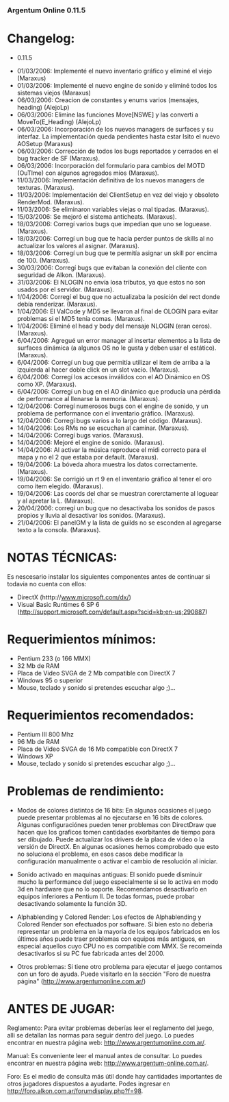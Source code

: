 ### Argentum Online 0.11.5

# Changelog:

- 0.11.5

 * 01/03/2006: Implementé el nuevo inventario gráfico y eliminé el viejo (Maraxus)
 * 01/03/2006: Implementé el nuevo engine de sonido y eliminé todos los sistemas viejos (Maraxus)
 * 06/03/2006: Creacion de constantes y enums varios (mensajes, heading) (AlejoLp)
 * 06/03/2006: Elimine las funciones Move[NSWE] y las converti a MoveTo(E_Heading) (AlejoLp)
 * 06/03/2006: Incorporación de los nuevos managers de surfaces y su interfaz. La implementación queda pendientes hasta estar lsito el nuevo AOSetup (Maraxus)
 * 06/03/2006: Corrección de todos los bugs reportados y cerrados en el bug tracker de SF (Maraxus).
 * 06/03/2006: Incorporación del formulario para cambios del MOTD (OuTIme) con algunos agregados míos (Maraxus).
 * 11/03/2006: Implementación definitiva de los nuevos managers de texturas. (Maraxus).
 * 11/03/2006: Implementación del ClientSetup en vez del viejo y obsoleto RenderMod. (Maraxus).
 * 11/03/2006: Se eliminaron variables viejas o mal tipadas. (Maraxus).
 * 15/03/2006: Se mejoró el sistema anticheats. (Maraxus).
 * 18/03/2006: Corregí varios bugs que impedían que uno se loguease. (Maraxus).
 * 18/03/2006: Corregí un bug que te hacía perder puntos de skills al no actualizar los valores al asignar. (Maraxus).
 * 18/03/2006: Corregí un bug que te permitía asignar un skill por encima de 100. (Maraxus).
 * 30/03/2006: Corregí bugs que evitaban la conexión del cliente con seguridad de Alkon. (Maraxus).
 * 31/03/2006: El NLOGIN no envía losa tributos, ya que estos no son usados por el servidor. (Maraxus).
 * 1/04/2006: Corregí el bug que no actualizaba la posición del rect donde debía renderizar. (Maraxus).
 * 1/04/2006: El ValCode y MD5 se llevaron al final de OLOGIN para evitar problemas si el MD5 tenía comas. (Maraxus).
 * 1/04/2006: Eliminé el head y body del mensaje NLOGIN (eran ceros). (Maraxus).
 * 6/04/2006: Agregué un error manager al insertar elementos a la lista de surfaces dinámica (a algunos OS no le gusta y deben usar el estático). (Maraxus).
 * 6/04/2006: Corregí un bug que permitía utilizar el item de arriba a la izquierda al hacer doble click en un slot vacío. (Maraxus).
 * 6/04/2006: Corregí los accesos inválidos con el AO Dinámico en OS como XP. (Maraxus).
 * 6/04/2006: Corregí un bug en el AO dinámico que producía una pérdida de performance al llenarse la memoria. (Maraxus).
 * 12/04/2006: Corregí numerosos bugs con el engine de sonido, y un problema de performance con el inventario gráfico. (Maraxus).
 * 12/04/2006: Corregí bugs varios a lo largo del código. (Maraxus).
 * 14/04/2006: Los RMs no se escuchan al caminar. (Maraxus).
 * 14/04/2006: Corregí bugs varios. (Maraxus).
 * 14/04/2006: Mejoré el engine de sonido. (Maraxus).
 * 14/04/2006: Al activar la música reproduce el midi correcto para el mapa y no el 2 que estaba por default. (Maraxus).
 * 19/04/2006: La bóveda ahora muestra los datos correctamente. (Maraxus).
 * 19/04/2006: Se corrigió un rt 9 en el inventario gráfico al tener el oro como item elegido. (Maraxus).
 * 19/04/2006: Las coords del char se muestran corerctamente al loguear y al apretar la L. (Maraxus).
 * 20/04/2006: corregí un bug que no desactivaba los sonidos de pasos propios y lluvia al desactivar los sonidos. (Maraxus).
 * 21/04/2006: El panelGM y la lista de guilds no se esconden al agregarse texto a la consola. (Maraxus).

# NOTAS TÉCNICAS:

Es nescesario instalar los siguientes componentes antes de continuar si todavia no cuenta con ellos:
- DirectX (htttp://www.microsoft.com/dx/)
- Visual Basic Runtimes 6 SP 6 (http://support.microsoft.com/default.aspx?scid=kb;en-us;290887)

# Requerimientos mínimos:
- Pentium 233 (o 166 MMX)
- 32 Mb de RAM
- Placa de Video SVGA de 2 Mb compatible con DirectX 7
- Windows 95 o superior
- Mouse, teclado y sonido si pretendes escuchar algo ;)...

# Requerimientos recomendados:
- Pentium III 800 Mhz
- 96 Mb de RAM
- Placa de Video SVGA de 16 Mb compatible con DirectX 7
- Windows XP
- Mouse, teclado y sonido si pretendes escuchar algo ;)...

# Problemas de rendimiento:

- Modos de colores distintos de 16 bits: En algunas ocasiones el juego puede presentar problemas al no ejecutarse en 16 bits de colores. Algunas configuraciónes pueden tener problemas con DirectDraw que hacen que los graficos tomen cantidades exorbitantes de tiempo para ser dibujado. Puede actualizar los drivers de la placa de video o la versión de DirectX. En algunas ocasiones hemos comprobado que esto no soluciona el problema, en esos casos debe modificar la configuración manualmente o activar el cambio de resolución al iniciar.

- Sonido activado en maquinas antiguas: El sonido puede disminuir mucho la performance del juego especialmente si se lo activa en modo 3d en hardware que no lo soporte. Recomendamos desactivarlo en equipos inferiores a Pentium II. De todas formas, puede probar desactivando solamente la función 3D.

- Alphablending y Colored Render: Los efectos de Alphablending y Colored Render son efectuados por software. Si bien esto no deberia representar un problema en la mayoría de los equipos fabricados en los últimos años puede traer problemas con equipos más antiguos, en especial aquellos cuyo CPU no es compatible com MMX. Se recomeinda desactivarlos si su PC fue fabricada antes del 2000.

- Otros problemas: Si tiene otro problema para ejecutar el juego contamos con un foro de ayuda. Puede visitarlo en la sección "Foro de nuestra página" (http://www.argentumonline.com.ar/)

# ANTES DE JUGAR:
Reglamento: Para evitar problemas deberías leer el reglamento del juego, alli se detallan las normas para seguir dentro del juego. Lo puedes encontrar en nuestra página web: http://www.argentumonline.com.ar/.

Manual: Es conveniente leer el manual antes de consultar. Lo puedes encontrar en nuestra página web: http://www.argentum-online.com.ar/.

Foro: Es el medio de consulta más útil donde hay cantidades importantes de otros jugadores dispuestos a ayudarte. Podes ingresar en http://foro.alkon.com.ar/forumdisplay.php?f=98.
